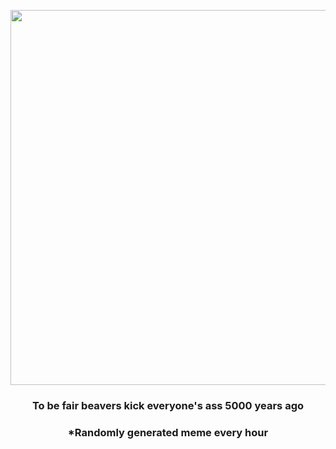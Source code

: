 <p align="center">
        <img src="https://i.redd.it/ye0sdajdnhk91.jpg" width="600" height="600">
        </p>
        <h3 align="center">To be fair beavers kick everyone's ass 5000 years ago</h3>
        <h3 align="center">*Randomly generated meme every hour</h3>
    